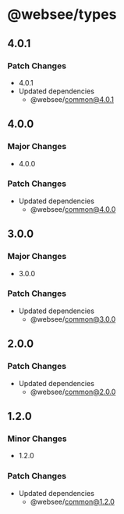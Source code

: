 # @websee/types

## 4.0.1

### Patch Changes

- 4.0.1
- Updated dependencies
  - @websee/common@4.0.1

## 4.0.0

### Major Changes

- 4.0.0

### Patch Changes

- Updated dependencies
  - @websee/common@4.0.0

## 3.0.0

### Major Changes

- 3.0.0

### Patch Changes

- Updated dependencies
  - @websee/common@3.0.0

## 2.0.0

### Patch Changes

- Updated dependencies
  - @websee/common@2.0.0

## 1.2.0

### Minor Changes

- 1.2.0

### Patch Changes

- Updated dependencies
  - @websee/common@1.2.0
